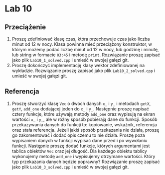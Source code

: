# Lab 10

## Przeciążenie

1. Proszę zdefiniować klasę czas, która przechowuje czas jako liczba minut od 12 w nocy. Klasa powinna mieć przeciążony konstruktor, w którym możemy podać liczbę minut od 12 w nocy, lub godzinę i minutę, lub string w formacie `03:45` i metodę `print`. Rozwiązanie proszę zapisać jako plik `Lab10_1_solved.cpp` i umieść w swojej gałęzi git.
1. Proszę dokończyć implementację klasy wektor zdefiniowanej na wykładzie. Rozwiązanie proszę zapisać jako plik `Lab10_2_solved.cpp` i umieść w swojej gałęzi git.

## Referencja

1. Proszę stworzyć klasę `Vec` o dwóch danych `x_` i `y_` i metodach `getX`, `getY`, `add_one` dodającej jeden do `x_` i `y_`. Następnie proszę napisać cztery funkcje, które używają metody `add_one` oraz wypisują na ekran wartości `x_` i `y_`, ale w różny sposób pobierają dane do funkcji. Sposób przekazywania danych do funkcji to: kopiowanie, wskaźnik, referencja oraz stała referencja. Jeżeli jakiś sposób przekazania nie działa, proszę go zakomentować i dodać opis czemu to nie działa. Proszę poza wypisaniem danych w funkcji wypisać dane przed i po wywołaniu funkcji. Następnie proszę dodać funkcje, których argumentami jest tablica obiektów `Vec` oraz jej długość. Dla każdego obiektu tablicy wykonujemy metodę `add_one` i wypisujemy otrzymane wartości. Który typ przekazania danych będzie poprawny? Rozwiązanie proszę zapisać jako plik `Lab10_3_solved.cpp` i umieść w swojej gałęzi git.

